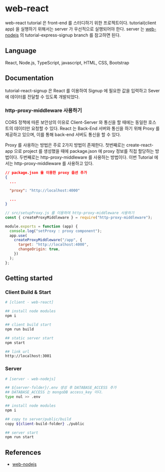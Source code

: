 # web-react

web-react tutorial 은 front-end 를 스터디하기 위한 프로젝트이다. tutorial(client app) 을 실행하기 위해서는 server 가 우선적으로 실행되어야 한다. server 는 [web-nodejs](https://github.com/dev-heeseok/web-nodejs) 의 tutorial-express-signup branch 를 참고하면 된다.

## Language

React, Node.js, TypeScript, javascript, HTML, CSS, Bootstrap

## Documentation

tutorial-react-signup 은 React 를 이용하여 Signup 에 필요한 값을 입력하고 Sever 에 데이터를 전달할 수 있도록 개발되었다.

### http-proxy-middleware 사용하기

CORS 정책에 따른 보안상의 이유로 Client-Server 와 통신을 할 때에는 동일한 호스트의 데이터만 요청할 수 있다. React 는 Back-End 서버와 통신을 하기 위해 Proxy 를 제공하고 있으며, 이를 통해 back-end 서버도 통신을 할 수 있다.

Proxy 를 사용하는 방법은 주로 2가지 방법이 존재한다. 첫번째로는 create-react-app 으로 project 를 생성했을 때에 package.json 에 proxy 정보를 직접 할당하는 방법이다. 두번째로는 http-proxy-middleware 를 사용하는 방법이다. 이번 Tutorial 에서는 http-proxy-middleware 를 사용하고 있다.

```json
// package.json 을 이용한 proxy 옵션 추가
{
  ...

  "proxy": "http://localhost:4000"

  ...
}
```

```js
// src/setupProxy.js 를 이용하여 http-proxy-middleware 사용하기
const { createProxyMiddleware } = require("http-proxy-middleware");

module.exports = function (app) {
  console.log("setProxy : proxy component");
  app.use(
    createProxyMiddleware("/app", {
      target: "http://localhost:4000",
      changeOrigin: true,
    })
  );
};
```

## Getting started

### Client Build & Start

```sh
# [client - web-react]

## install node modules
npm i

## client build start
npm run build

## static server start
npm start

## link url
http://localhost:3001
```

### Server

```sh
# [server - web-nodejs]

## ${server-folder}/.env 생성 후 DATABASE_ACCESS 추가
## DATABASE_ACCESS 는 mongoDB access_key 이다.
type nul >> .env

## install node modules
npm i

## copy to server/public/build
copy ${client-build-folder} ./public

## server start
npm run start
```

## References

- [web-nodejs](https://github.com/dev-heeseok/web-nodejs)
